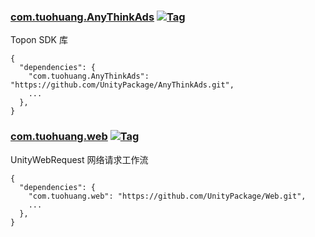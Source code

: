 
### [com.tuohuang.AnyThinkAds](https://github.com/UnityPackage/AnyThinkAds) <a href="https://github.com/UnityPackage/AnyThinkAds"><img src="https://img.shields.io/github/v/tag/UnityPackage/AnyThinkAds??style=plastic" title="Tag" /></a>

Topon SDK 库

```
{
  "dependencies": {
    "com.tuohuang.AnyThinkAds": "https://github.com/UnityPackage/AnyThinkAds.git",
    ...
  },
}
```



### [com.tuohuang.web](https://github.com/UnityPackage/Web) <a href="https://github.com/UnityPackage/Web"><img src="https://img.shields.io/github/v/tag/UnityPackage/Web??style=plastic" title="Tag" /></a>

UnityWebRequest  网络请求工作流

```
{
  "dependencies": {
    "com.tuohuang.web": "https://github.com/UnityPackage/Web.git",
    ...
  },
}
```


